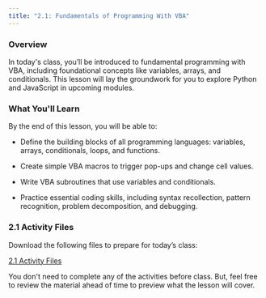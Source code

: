 ```yaml
---
title: "2.1: Fundamentals of Programming With VBA"
---
```

<img style="display: none;" src="https://static.bc-edx.com/data/dl-1-2/m2/lms/img/banner.jpg" alt="lesson banner" />

### Overview

In today's class, you’ll be introduced to fundamental programming with VBA, including foundational concepts like variables, arrays, and conditionals. This lesson will lay the groundwork for you to explore Python and JavaScript in upcoming modules.

### What You'll Learn

By the end of this lesson, you will be able to:

* Define the building blocks of all programming languages: variables, arrays, conditionals, loops, and functions.

* Create simple VBA macros to trigger pop-ups and change cell values.

* Write VBA subroutines that use variables and conditionals.

* Practice essential coding skills, including syntax recollection, pattern recognition, problem decomposition, and debugging.

### 2.1 Activity Files

Download the following files to prepare for today’s class:

[2.1 Activity Files](https://static.bc-edx.com/data/dl-1-2/m2/lms/activities/Class_1_Activities.zip)

You don't need to complete any of the activities before class. But, feel free to review the material ahead of time to preview what the lesson will cover.
